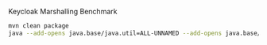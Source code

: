Keycloak Marshalling Benchmark

```bash
mvn clean package
java --add-opens java.base/java.util=ALL-UNNAMED --add-opens java.base/java.util.concurrent=ALL-UNNAMED -jar target/benchmarks.jar
```
